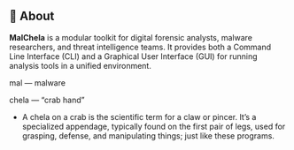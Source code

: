## 🦀 About

**MalChela** is a modular toolkit for digital forensic analysts, malware researchers, and threat intelligence teams. It provides both a Command Line Interface (CLI) and a Graphical User Interface (GUI) for running analysis tools in a unified environment.

mal — malware

chela — “crab hand”

- A chela on a crab is the scientific term for a claw or pincer. It’s a specialized appendage, typically found on the first pair of legs, used for grasping, defense, and manipulating things; just like these programs. 
 